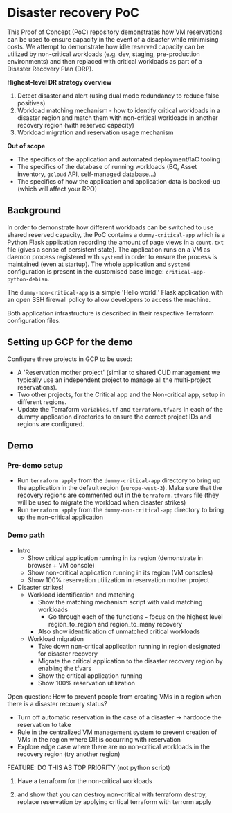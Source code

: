 # Disaster recovery PoC

This Proof of Concept (PoC) repository demonstrates how VM reservations can be
used to ensure capacity in the event of a disaster while minimising costs. We
attempt to demonstrate how idle reserved capacity can be utilized by
non-critical workloads (e.g. dev, staging, pre-production environments) and
then replaced with critical workloads as part of a Disaster Recovery Plan (DRP).

**Highest-level DR strategy overview**

1. Detect disaster and alert (using dual mode redundancy to reduce false
   positives)
2. Workload matching mechanism - how to identify critical workloads in a
   disaster region and match them with non-critical workloads in another
   recovery region (with reserved capacity)
3. Workload migration and reservation usage mechanism

**Out of scope**

- The specifics of the application and automated deployment/IaC tooling
- The specifics of the database of running workloads (BQ, Asset inventory,
  `gcloud` API, self-managed database...)
- The specifics of how the application and application data is backed-up (which
  will affect your RPO)
  <!-- TODO: This needs to be looked into further? Using Turboreplication to
  maintain freshness of backups across regions -->

## Background

In order to demonstrate how different workloads can be switched to use shared
reserved capacity, the PoC contains a `dummy-critical-app` which is a Python
Flask application recording the amount of page views in a `count.txt` file
(gives a sense of persistent state). The application runs on a VM as daemon
process registered with `systemd` in order to ensure the process is maintained
(even at startup). The whole application and `systemd` configuration is present
in the customised base image: `critical-app-python-debian`.

The `dummy-non-critical-app` is a simple 'Hello world!' Flask application with
an open SSH firewall policy to allow developers to access the machine.

Both application infrastructure is described in their respective Terraform
configuration files.

## Setting up GCP for the demo

Configure three projects in GCP to be used:

- A 'Reservation mother project' (similar to shared CUD management we typically
  use an independent project to manage all the multi-project reservations).
- Two other projects, for the Critical app and the Non-critical app, setup in
  different regions.
- Update the Terraform `variables.tf` and `terraform.tfvars` in each of the
  dummy application directories to ensure the correct project IDs and regions
  are configured.

## Demo

### Pre-demo setup

- Run `terraform apply` from the `dummy-critical-app` directory to bring up the
  application in the default region (`europe-west-3`). Make sure that the
  recovery regions are commented out in the `terraform.tfvars` file (they will
  be used to migrate the workload when disaster strikes)
- Run `terraform apply` from the `dummy-non-critical-app` directory to bring up
  the non-critical application

### Demo path

- Intro
  - Show critical application running in its region (demonstrate in browser +
    VM console)
  - Show non-critical application running in its region (VM consoles)
  - Show 100% reservation utilization in reservation mother project
- Disaster strikes!
  - Workload identification and matching
    - Show the matching mechanism script with valid matching workloads
      - Go through each of the functions - focus on the highest level region_to_region and region_to_many recovery
    - Also show identification of unmatched critical workloads
  - Workload migration
    - Take down non-critical application running in region designated for
      disaster recovery
    - Migrate the critical application to the disaster recovery region by enabling
      the tfvars
    - Show the critical application running
    - Show 100% reservation utilization

Open question: How to prevent people from creating VMs in a region when there is a disaster recovery status?

- Turn off automatic reservation in the case of a disaster -> hardcode the reservation to take
- Rule in the centralized VM management system to prevent creation of VMs in the region where DR is occurring with reservation
- Explore edge case where there are no non-critical workloads in the recovery region (try another region)

FEATURE: DO THIS AS TOP PRIORITY (not python script)

1. Have a terraform for the non-critical workloads

2. and show that you can destroy non-critical with terraform destroy, replace reservation by applying critical terraform with terrorm apply
